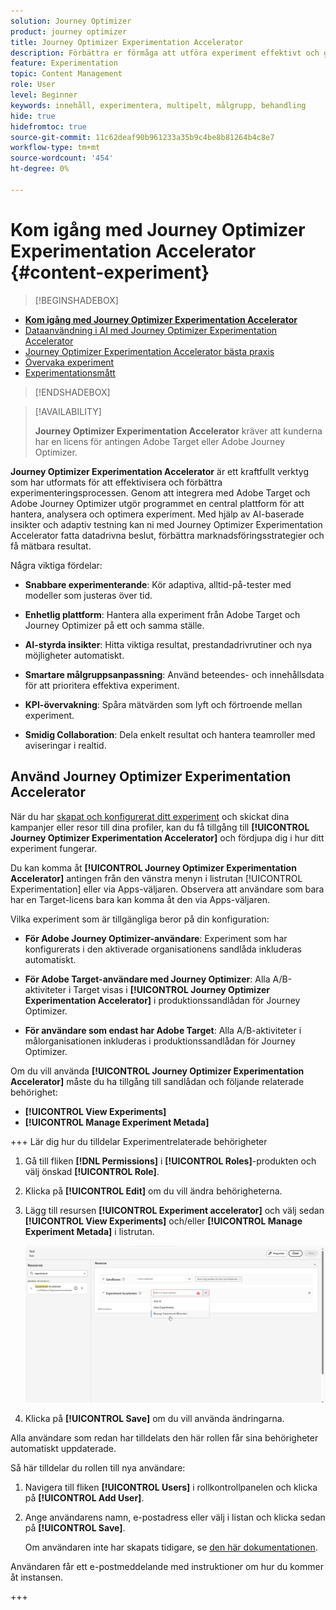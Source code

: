 ```yaml
---
solution: Journey Optimizer
product: journey optimizer
title: Journey Optimizer Experimentation Accelerator
description: Förbättra er förmåga att utföra experiment effektivt och generera insikter
feature: Experimentation
topic: Content Management
role: User
level: Beginner
keywords: innehåll, experimentera, multipelt, målgrupp, behandling
hide: true
hidefromtoc: true
source-git-commit: 11c62deaf90b961233a35b9c4be8b81264b4c8e7
workflow-type: tm+mt
source-wordcount: '454'
ht-degree: 0%

---
```


# Kom igång med Journey Optimizer Experimentation Accelerator {#content-experiment}

>[!BEGINSHADEBOX]

* **[Kom igång med Journey Optimizer Experimentation Accelerator](experiment-accelerator.md)**
* [Dataanvändning i AI med Journey Optimizer Experimentation Accelerator](experiment-accelerator-security.md)
* [Journey Optimizer Experimentation Accelerator bästa praxis](experiment-accelerator-best-practices.md)
* [Övervaka experiment](experiment-accelerator-monitor.md)
* [Experimentationsmått](experiment-accelerator-metrics.md)

>[!ENDSHADEBOX]

>[!AVAILABILITY]
>
>**Journey Optimizer Experimentation Accelerator** kräver att kunderna har en licens för antingen Adobe Target eller Adobe Journey Optimizer.

**Journey Optimizer Experimentation Accelerator** är ett kraftfullt verktyg som har utformats för att effektivisera och förbättra experimenteringsprocessen. Genom att integrera med Adobe Target och Adobe Journey Optimizer utgör programmet en central plattform för att hantera, analysera och optimera experiment. Med hjälp av AI-baserade insikter och adaptiv testning kan ni med Journey Optimizer Experimentation Accelerator fatta datadrivna beslut, förbättra marknadsföringsstrategier och få mätbara resultat.

Några viktiga fördelar:

* **Snabbare experimenterande**: Kör adaptiva, alltid-på-tester med modeller som justeras över tid.

* **Enhetlig plattform**: Hantera alla experiment från Adobe Target och Journey Optimizer på ett och samma ställe.

* **AI-styrda insikter**: Hitta viktiga resultat, prestandadrivrutiner och nya möjligheter automatiskt.

* **Smartare målgruppsanpassning**: Använd beteendes- och innehållsdata för att prioritera effektiva experiment.

* **KPI-övervakning**: Spåra mätvärden som lyft och förtroende mellan experiment.

* **Smidig Collaboration**: Dela enkelt resultat och hantera teamroller med aviseringar i realtid.

## Använd Journey Optimizer Experimentation Accelerator

När du har [skapat och konfigurerat ditt experiment](content-experiment.md) och skickat dina kampanjer eller resor till dina profiler, kan du få tillgång till **[!UICONTROL Journey Optimizer Experimentation Accelerator]** och fördjupa dig i hur ditt experiment fungerar.

Du kan komma åt **[!UICONTROL Journey Optimizer Experimentation Accelerator]** antingen från den vänstra menyn i listrutan [!UICONTROL Experimentation] eller via Apps-väljaren. Observera att användare som bara har en Target-licens bara kan komma åt den via Apps-väljaren.

Vilka experiment som är tillgängliga beror på din konfiguration:

* **För Adobe Journey Optimizer-användare**: Experiment som har konfigurerats i den aktiverade organisationens sandlåda inkluderas automatiskt.

* **För Adobe Target-användare med Journey Optimizer**: Alla A/B-aktiviteter i Target visas i **[!UICONTROL Journey Optimizer Experimentation Accelerator]** i produktionssandlådan för Journey Optimizer.

* **För användare som endast har Adobe Target**: Alla A/B-aktiviteter i målorganisationen inkluderas i produktionssandlådan för Journey Optimizer.

Om du vill använda **[!UICONTROL Journey Optimizer Experimentation Accelerator]** måste du ha tillgång till sandlådan och följande relaterade behörighet:

* **[!UICONTROL View Experiments]**
* **[!UICONTROL Manage Experiment Metada]**

+++ Lär dig hur du tilldelar Experimentrelaterade behörigheter

1. Gå till fliken **[!DNL Permissions]** i **[!UICONTROL Roles]**-produkten och välj önskad **[!UICONTROL Role]**.

1. Klicka på **[!UICONTROL Edit]** om du vill ändra behörigheterna.

1. Lägg till resursen **[!UICONTROL Experiment accelerator]** och välj sedan **[!UICONTROL View Experiments]** och/eller **[!UICONTROL Manage Experiment Metada]** i listrutan.

   ![](assets/permissions-experiment.png)

1. Klicka på **[!UICONTROL Save]** om du vill använda ändringarna.

Alla användare som redan har tilldelats den här rollen får sina behörigheter automatiskt uppdaterade.

Så här tilldelar du rollen till nya användare:

1. Navigera till fliken **[!UICONTROL Users]** i rollkontrollpanelen och klicka på **[!UICONTROL Add User]**.

1. Ange användarens namn, e-postadress eller välj i listan och klicka sedan på **[!UICONTROL Save]**.

   Om användaren inte har skapats tidigare, se [den här dokumentationen](https://experienceleague.adobe.com/en/docs/experience-platform/access-control/abac/permissions-ui/users).

Användaren får ett e-postmeddelande med instruktioner om hur du kommer åt instansen.

+++

<!--table style="table-layout:fixed"><tr style="border: 0;">
<td><img alt="Overview" href="experiment-accelerator-overview.md" src="assets/do-not-localize/experiments-2.jpeg">
<div align="center"><p><strong><a href="experiment-accelerator-overview.md">Overview</a></strong></p></div></td>
<td><img alt="Experiments" href="experiment-accelerator-monitor.md" src="assets/do-not-localize/experiment-overview.jpeg">
<div align="center"><p><strong><a href="experiment-accelerator-monitor.md">Experiments</a></strong></p></div></td>
<td><img alt="Metrics" href="experiment-accelerator-metrics.md" src="assets/do-not-localize/experiment-metrics.png">
<div align="center"><p><strong><a href="experiment-accelerator-metrics.md">Metrics</a></strong></p></div></td>
</tr></table-->
